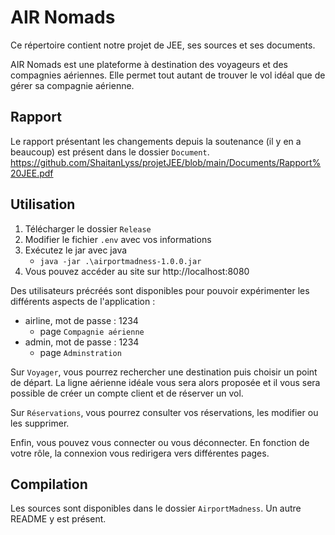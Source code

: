 # AIR Nomads
Ce répertoire contient notre projet de JEE, ses sources et ses documents.

AIR Nomads est une plateforme à destination des voyageurs
et des compagnies aériennes. Elle permet tout autant de
trouver le vol idéal que de gérer sa compagnie aérienne.

## Rapport
Le rapport présentant les changements depuis la soutenance
(il y en a beaucoup) est présent dans le dossier `Document`. 
https://github.com/ShaitanLyss/projetJEE/blob/main/Documents/Rapport%20JEE.pdf

## Utilisation
1) Télécharger le dossier `Release`
2) Modifier le fichier `.env` avec vos informations
3) Exécutez le jar avec java
   - `java -jar .\airportmadness-1.0.0.jar`
4) Vous pouvez accéder au site sur http://localhost:8080

Des utilisateurs précréés sont disponibles pour pouvoir 
expérimenter les différents aspects de l'application :
- airline, mot de passe : 1234
  - page `Compagnie aérienne`
- admin, mot de passe : 1234
  - page `Adminstration`

Sur `Voyager`, vous pourrez rechercher une destination puis
choisir un point de départ. La ligne aérienne idéale vous
sera alors proposée et il vous sera possible de créer un
compte client et de réserver un vol.

Sur `Réservations`, vous pourrez consulter vos réservations,
les modifier ou les supprimer.

Enfin, vous pouvez vous connecter ou vous déconnecter. En
fonction de votre rôle, la connexion vous redirigera vers
différentes pages.

## Compilation
Les sources sont disponibles dans le dossier `AirportMadness`.
Un autre README y est présent.